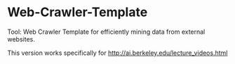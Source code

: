 # Web-Crawler-Template
Tool: Web Crawler Template for efficiently mining data from external websites.

This version works specifically for http://ai.berkeley.edu/lecture_videos.html
